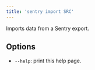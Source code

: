 ```yaml
---
title: 'sentry import SRC'
---
```


Imports data from a Sentry export.

## Options

-   `--help`: print this help page.

